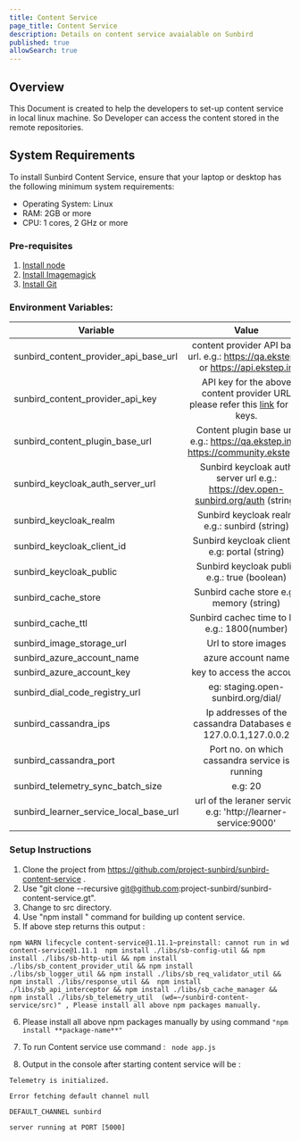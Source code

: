 ```yaml
---
title: Content Service
page_title: Content Service
description: Details on content service avaialable on Sunbird
published: true
allowSearch: true
---
```


## Overview
This Document is created to help the developers to set-up content service in local linux machine. So Developer can access the content stored in the remote repositories.

## System Requirements

To install Sunbird Content Service, ensure that your laptop or desktop has the following minimum system requirements:

- Operating System: Linux  
- RAM: 2GB or more
- CPU: 1 cores, 2 GHz or more

### Pre-requisites

1. [Install node](https://nodejs.org/en/download/)
2. [Install Imagemagick](https://www.npmjs.com/package/gm)
3. [Install Git](https://git-scm.com/book/en/v2/Getting-Started-Installing-Git)

### Environment Variables:
|                Variable                      |               Value                |
| ---------------------------------------|:----------------------------------:|
| sunbird_content_provider_api_base_url  | content provider API base url. e.g.: https://qa.ekstep.in or https://api.ekstep.in | 
| sunbird_content_provider_api_key       |  API key for the above content provider URL please refer this [link](developer-docs/telemetry/authtokengenerator_jslibrary/#how-to-generate-authorization-credentials) for api keys. |
|sunbird_content_plugin_base_url         |Content plugin base url. e.g.: https://qa.ekstep.in or https://community.ekstep.in |
| sunbird_keycloak_auth_server_url       | Sunbird keycloak auth server url e.g.: https://dev.open-sunbird.org/auth (string) | 
| sunbird_keycloak_realm                 |        Sunbird keycloak realm e.g.: sunbird (string)     |
| sunbird_keycloak_client_id             |   Sunbird keycloak client id e.g: portal (string)      |
| sunbird_keycloak_public                |     Sunbird keycloak public e.g.: true (boolean)  | 
| sunbird_cache_store                    |   Sunbird cache store e.g.: memory (string)|
| sunbird_cache_ttl                      |  Sunbird cachec time to live e.g.: 1800(number) |
| sunbird_image_storage_url              |            Url to store images        | 
| sunbird_azure_account_name              |              azure account name      |
|    sunbird_azure_account_key           |              key to access the account     |
| sunbird_dial_code_registry_url     |              eg: staging.open-sunbird.org/dial/ | 
| sunbird_cassandra_ips                 | Ip addresses of the cassandra Databases eg: 127.0.0.1,127.0.0.2     | 
| sunbird_cassandra_port                | Port no. on which cassandra service  is running    | 
| sunbird_telemetry_sync_batch_size       | e.g: 20    | 
| sunbird_learner_service_local_base_url      |  url of the leraner service e.g: 'http://learner-service:9000'    | 

### Setup Instructions

  1.  Clone the project from https://github.com/project-sunbird/sunbird-content-service .
  2.  Use "git clone --recursive  git@github.com:project-sunbird/sunbird-content-service.gt".
  3.  Change to src directory.
  4.  Use "npm install " command for building up content service.
  5.  If above step returns this output :  
  
   `npm WARN lifecycle content-service@1.11.1~preinstall: cannot run in wd content-service@1.11.1 
     npm install ./libs/sb-config-util && npm install ./libs/sb-http-util && npm install ./libs/sb_content_provider_util && npm install    ./libs/sb_logger_util && npm install ./libs/sb_req_validator_util && npm install ./libs/response_util && 
    npm install ./libs/sb_api_interceptor && npm install ./libs/sb_cache_manager && npm install ./libs/sb_telemetry_util 
    (wd=~/sunbird-content-service/src)" , Please install all above npm packages manually.`
    
  6.  Please install all above npm packages manually by using command
   ``` "npm install **package-name**"  ```
   
  7. To run Content service use command :  ``` node app.js```
  
  8.  Output in the console after starting content service will be :

```
Telemetry is initialized.

Error fetching default channel null

DEFAULT_CHANNEL sunbird

server running at PORT [5000]
```
